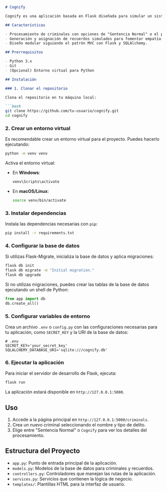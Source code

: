 ```markdown
# Cognify

Cognify es una aplicación basada en Flask diseñada para simular un sistema de rehabilitación criminal utilizando métodos avanzados de empatía y arrepentimiento, aplicando patrones de diseño.

## Características

- Procesamiento de criminales con opciones de "Sentencia Normal" o el programa de rehabilitación `Cognify`.
- Generación y asignación de recuerdos simulados para fomentar empatía y conciencia.
- Diseño modular siguiendo el patrón MVC con Flask y SQLAlchemy.

## Prerrequisitos

- Python 3.x
- Git
- (Opcional) Entorno virtual para Python

## Instalación

### 1. Clonar el repositorio

Clona el repositorio en tu máquina local:

```bash
git clone https://github.com/tu-usuario/cognify.git
cd cognify
```

### 2. Crear un entorno virtual

Es recomendable crear un entorno virtual para el proyecto. Puedes hacerlo ejecutando:

```bash
python -m venv venv
```

Activa el entorno virtual:

- En **Windows**:

  ```bash
  venv\Scripts\activate
  ```

- En **macOS/Linux**:

  ```bash
  source venv/bin/activate
  ```

### 3. Instalar dependencias

Instala las dependencias necesarias con `pip`:

```bash
pip install -r requirements.txt
```

### 4. Configurar la base de datos

Si utilizas Flask-Migrate, inicializa la base de datos y aplica migraciones:

```bash
flask db init
flask db migrate -m "Initial migration."
flask db upgrade
```

Si no utilizas migraciones, puedes crear las tablas de la base de datos ejecutando un shell de Python:

```python
from app import db
db.create_all()
```

### 5. Configurar variables de entorno

Crea un archivo `.env` o `config.py` con las configuraciones necesarias para tu aplicación, como `SECRET_KEY` y la URI de la base de datos:

```
# .env
SECRET_KEY='your_secret_key'
SQLALCHEMY_DATABASE_URI='sqlite:///cognify.db'
```

### 6. Ejecutar la aplicación

Para iniciar el servidor de desarrollo de Flask, ejecuta:

```bash
flask run
```

La aplicación estará disponible en `http://127.0.0.1:5000`.

## Uso

1. Accede a la página principal en `http://127.0.0.1:5000/criminals`.
2. Crea un nuevo criminal seleccionando el nombre y tipo de delito.
3. Elige entre "Sentencia Normal" o `Cognify` para ver los detalles del procesamiento.

## Estructura del Proyecto

- `app.py`: Punto de entrada principal de la aplicación.
- `models.py`: Modelos de la base de datos para criminales y recuerdos.
- `controllers.py`: Controladores que manejan las rutas de la aplicación.
- `services.py`: Servicios que contienen la lógica de negocio.
- `templates/`: Plantillas HTML para la interfaz de usuario.
